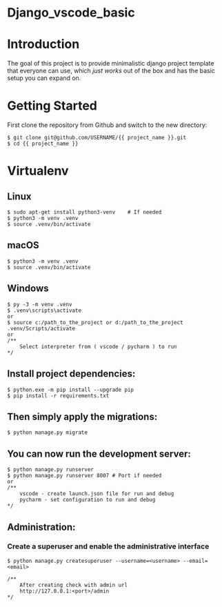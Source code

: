 # Django_vscode_basic

# Introduction

The goal of this project is to provide minimalistic django project template that everyone can use, which _just works_ out of the box and has the basic setup you can expand on. 
# Getting Started

First clone the repository from Github and switch to the new directory:

    $ git clone git@github.com/USERNAME/{{ project_name }}.git
    $ cd {{ project_name }}
    
# Virtualenv

## Linux

    $ sudo apt-get install python3-venv    # If needed
    $ python3 -m venv .venv
    $ source .venv/bin/activate

## macOS

    $ python3 -m venv .venv
    $ source .venv/bin/activate

## Windows

    $ py -3 -m venv .venv
    $ .venv\scripts\activate
    or
    $ source c:/path_to_the_project or d:/path_to_the_project .venv/Scripts/activate
    or 
    /**
        Select interpreter from ( vscode / pycharm ) to run 
    */
    
## Install project dependencies:

    $ python.exe -m pip install --upgrade pip
    $ pip install -r requirements.txt
    
    
## Then simply apply the migrations:

    $ python manage.py migrate
    

## You can now run the development server:

    $ python manage.py runserver
    $ python manage.py runserver 8007 # Port if needed
    or
    /**
        vscode - create launch.json file for run and debug
        pycharm - set configuration to run and debug
    */

## Administration:

### Create a superuser and enable the administrative interface

    $ python manage.py createsuperuser --username=<username> --email=<email>

    /**
        After creating check with admin url
        http://127.0.0.1:<port>/admin
    */